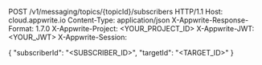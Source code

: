 POST /v1/messaging/topics/{topicId}/subscribers HTTP/1.1
Host: cloud.appwrite.io
Content-Type: application/json
X-Appwrite-Response-Format: 1.7.0
X-Appwrite-Project: <YOUR_PROJECT_ID>
X-Appwrite-JWT: <YOUR_JWT>
X-Appwrite-Session: 

{
  "subscriberId": "<SUBSCRIBER_ID>",
  "targetId": "<TARGET_ID>"
}
